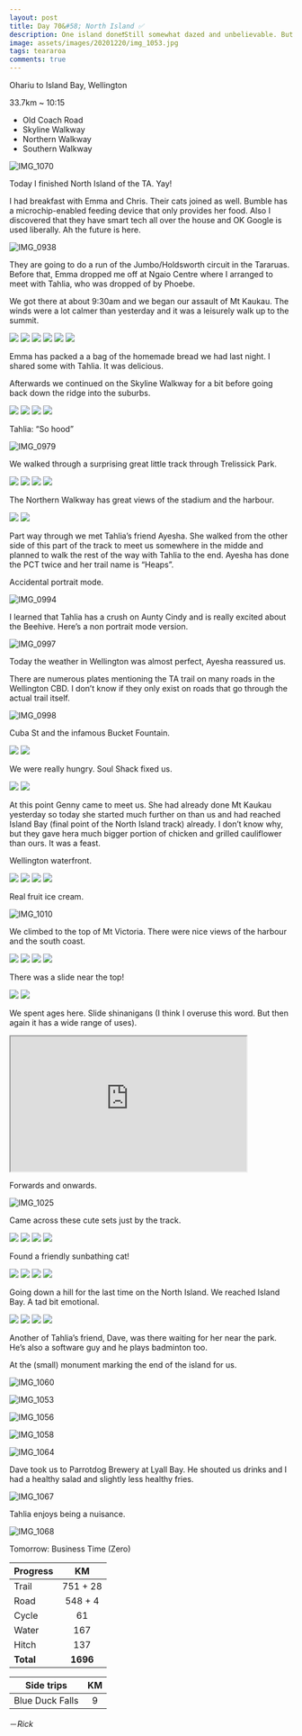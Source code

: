 ```yaml
---
layout: post
title: Day 70&#58; North Island ✅
description: One island done❗️Still somewhat dazed and unbelievable. But wait there’s more❕
image: assets/images/20201220/img_1053.jpg
tags: teararoa
comments: true
---
```


Ohariu to Island Bay, Wellington

33.7km ~ 10:15

- Old Coach Road
- Skyline Walkway
- Northern Walkway 
- Southern Walkway

![IMG_1070](/assets/images/20201220/img_1070.jpg)

Today I finished North Island of the TA. Yay!

I had breakfast with Emma and Chris. Their cats joined as well. Bumble has a microchip-enabled feeding device that only provides her food. Also I discovered that they have smart tech all over the house and OK Google is used liberally. Ah the future is here. 

![IMG_0938](/assets/images/20201220/img_0938.jpg)

They are going to do a run of the Jumbo/Holdsworth circuit in the Tararuas. Before that, Emma dropped me off at Ngaio Centre where I arranged to meet with Tahlia, who was dropped of by Phoebe.  

We got there at about 9:30am and we began our assault of Mt Kaukau. The winds were a lot calmer than yesterday and it was a leisurely walk up to the summit. 

<div class="gallery" data-columns="2">
  <img src="/assets/images/20201220/img_0951.jpg">
  <img src="/assets/images/20201220/img_0954.jpg">
  <img src="/assets/images/20201220/img_0956.jpg">
  <img src="/assets/images/20201220/img_0959.jpg">
  <img src="/assets/images/20201220/img_0961.jpg">
  <img src="/assets/images/20201220/img_0962.jpg">
</div>

Emma has packed a a bag of the homemade bread we had last night. I shared some with Tahlia. It was delicious. 

Afterwards we continued on the Skyline Walkway for a bit before going back down the ridge into the suburbs. 

<div class="gallery" data-columns="2">
  <img src="/assets/images/20201220/img_0967.jpg">
  <img src="/assets/images/20201220/img_0971.jpg">
  <img src="/assets/images/20201220/img_0973.jpg">
  <img src="/assets/images/20201220/img_0976.jpg">
</div>

Tahlia: “So hood”

![IMG_0979](/assets/images/20201220/img_0979.jpg)

We walked through a surprising great little track through Trelissick Park. 

<div class="gallery" data-columns="2">
  <img src="/assets/images/20201220/img_0980.jpg">
  <img src="/assets/images/20201220/img_0981.jpg">
  <img src="/assets/images/20201220/img_0982.jpg">
  <img src="/assets/images/20201220/img_0983.jpg">
</div>

The Northern Walkway has great views of the stadium and the harbour. 

<div class="gallery" data-columns="2">
  <img src="/assets/images/20201220/img_0989.jpg">
  <img src="/assets/images/20201220/img_0991.jpg">
</div>

Part way through we met Tahlia’s friend Ayesha. She walked from the other side of this part of the track to meet us somewhere in the midde and planned to walk the rest of the way with Tahlia to the end. Ayesha has done the PCT twice and her trail name is “Heaps”. 

Accidental portrait mode. 

![IMG_0994](/assets/images/20201220/img_0994.jpg)

I learned that Tahlia has a crush on Aunty Cindy and is really excited about the Beehive. Here’s a non portrait mode version. 

![IMG_0997](/assets/images/20201220/img_0997.jpg)

Today the weather in Wellington was almost perfect, Ayesha reassured us. 

There are numerous plates mentioning the TA trail on many roads in the Wellington CBD. I don’t know if they only exist on roads that go through the actual trail itself. 

![IMG_0998](/assets/images/20201220/img_0998.jpg)

Cuba St and the infamous Bucket Fountain. 

<div class="gallery" data-columns="2">
  <img src="/assets/images/20201220/img_1002.jpg">
  <img src="/assets/images/20201220/img_1003.jpg">
</div>

We were really hungry. Soul Shack fixed us. 

<div class="gallery" data-columns="2">
  <img src="/assets/images/20201220/img_1004.jpg">
  <img src="/assets/images/20201220/img_1005.jpg">
</div>

At this point Genny came to meet us. She had already done Mt Kaukau yesterday so today she started much further on than us and had reached Island Bay (final point of the North Island track) already. I don’t know why, but they gave hera much bigger portion of chicken and grilled cauliflower than ours. It was a feast. 

Wellington waterfront. 

<div class="gallery" data-columns="2">
  <img src="/assets/images/20201220/img_1006.jpg">
  <img src="/assets/images/20201220/img_1008.jpg">
  <img src="/assets/images/20201220/img_1011.jpg">
  <img src="/assets/images/20201220/img_1012.jpg">
</div>

Real fruit ice cream. 

![IMG_1010](/assets/images/20201220/img_1010.jpg)

We climbed to the top of Mt Victoria. There were nice views of the harbour and the south coast.  

<div class="gallery" data-columns="2">
  <img src="/assets/images/20201220/img_1015.jpg">
  <img src="/assets/images/20201220/img_1018.jpg">
  <img src="/assets/images/20201220/img_1019.jpg">
  <img src="/assets/images/20201220/img_1022.jpg">
</div>

There was a slide near the top!

<div class="gallery" data-columns="2">
  <img src="/assets/images/20201220/img_1023.jpg">
  <img src="/assets/images/20201220/img_1024.jpg">
</div>

We spent ages here. Slide shinanigans (I think I overuse this word. But then again it has a wide range of uses). 

<iframe width="420" height="240"
src="https://www.youtube.com/embed/HSXHcyyrSCA">
</iframe>

Forwards and onwards. 

![IMG_1025](/assets/images/20201220/img_1025.jpg)

Came across these cute sets just by the track. 

<div class="gallery" data-columns="2">
  <img src="/assets/images/20201220/img_1027.jpg">
  <img src="/assets/images/20201220/img_1032.jpg">
  <img src="/assets/images/20201220/img_1033.jpg">
  <img src="/assets/images/20201220/img_1034.jpg">
</div>

Found a friendly sunbathing cat!

<div class="gallery" data-columns="2">
  <img src="/assets/images/20201220/img_1037.jpg">
  <img src="/assets/images/20201220/img_1039.jpg">
  <img src="/assets/images/20201220/img_1040.jpg">
  <img src="/assets/images/20201220/img_1041.jpg">
</div>

Going down a hill for the last time on the North Island. We reached Island Bay. A tad bit emotional. 

<div class="gallery" data-columns="2">
  <img src="/assets/images/20201220/img_1044.jpg">
  <img src="/assets/images/20201220/img_1047.jpg">
  <img src="/assets/images/20201220/img_1049.jpg">
  <img src="/assets/images/20201220/img_1050.jpg">
</div>

Another of Tahlia’s friend, Dave, was there waiting for her near the park. He’s also a software guy and he plays badminton too. 

At the (small) monument marking the end of the island for us. 

![IMG_1060](/assets/images/20201220/img_1060.jpg)

![IMG_1053](/assets/images/20201220/img_1053.jpg)

![IMG_1056](/assets/images/20201220/img_1056.jpg)

![IMG_1058](/assets/images/20201220/img_1058.jpg)

![IMG_1064](/assets/images/20201220/img_1064.jpg)

Dave took us to Parrotdog Brewery at Lyall Bay. He shouted us drinks and I had a healthy salad and slightly less healthy fries. 

![IMG_1067](/assets/images/20201220/img_1067.jpg)

Tahlia enjoys being a nuisance. 

![IMG_1068](/assets/images/20201220/img_1068.jpg)

Tomorrow: Business Time (Zero)

| Progress | KM |
| ---- |:----:|
| Trail | 751 + 28 |
| Road | 548 + 4 |
| Cycle | 61 |
| Water | 167 |
| Hitch | 137 |
| **Total** | **1696** |

| Side trips | KM |
| ---- |:----:|
| Blue Duck Falls | 9 |




－_Rick_